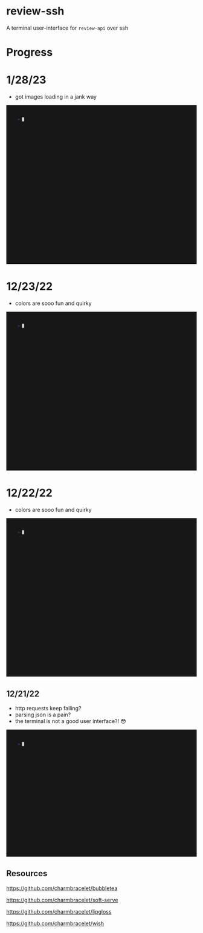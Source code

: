 # review-ssh

A terminal user-interface for `review-api` over ssh

# Progress

# 1/28/23

- got images loading in a jank way

<img alt="Day 4" src="./assets/day4.gif" width="600" />

# 12/23/22

- colors are sooo fun and quirky

<img alt="Day 3" src="./assets/day3.gif" width="600" />

# 12/22/22

- colors are sooo fun and quirky

<img alt="Day 2" src="./assets/day2.gif" width="600" />

## 12/21/22

- http requests keep failing?
- parsing json is a pain?
- the terminal is not a good user interface?! 😳

<img alt="Day 1" src="./assets/day1.gif" width="600" />

## Resources

https://github.com/charmbracelet/bubbletea

https://github.com/charmbracelet/soft-serve

https://github.com/charmbracelet/lipgloss

https://github.com/charmbracelet/wish
